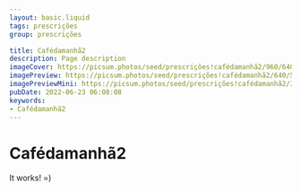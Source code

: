 ```yaml
---
layout: basic.liquid
tags: prescrições
group: prescrições

title: Cafédamanhã2
description: Page description
imageCover: https://picsum.photos/seed/prescrições!cafédamanhã2/960/640
imagePreview: https://picsum.photos/seed/prescrições!cafédamanhã2/640/560
imagePreviewMini: https://picsum.photos/seed/prescrições!cafédamanhã2/320/240
pubDate: 2022-06-23 06:08:08
keywords:
- Cafédamanhã2
---
```


# Cafédamanhã2

It works! =)
